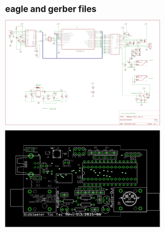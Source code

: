 # eagle and gerber files

![](./pcb_rev.1.3/Sidblaster_TicTac_-_Rev.1.3_circuit_diagram.png)

![](./pcb_rev.1.3/Sidblaster_TicTac_-_Rev.1.3_assembly_diagram.png)